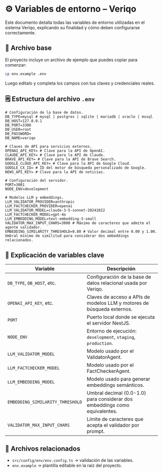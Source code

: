 # ⚙️ Variables de entorno – Veriqo

Este documento detalla todas las variables de entorno utilizadas en el sistema Veriqo, explicando su finalidad y cómo deben configurarse correctamente.

## 📁 Archivo base

El proyecto incluye un archivo de ejemplo que puedes copiar para comenzar:

```bash
cp env.example .env
```

Luego edítalo y completa los campos con tus claves y credenciales reales.

## 🗒️ Estructura del archivo `.env`

```env
# Configuración de la base de datos.
DB_TYPE=mysql # mysql | postgres | sqlite | mariadb | oracle | mssql
DB_HOST=127.0.0.1
DB_PORT=3306
DB_USER=root
DB_PASSWORD=
DB_NAME=veriqo

# Claves de API para servicios externos.
OPENAI_API_KEY= # Clave para la API de OpenAI.
CLAUDE_API_KEY= # Clave para la API de Claude.
BRAVE_API_KEY= # Clave para la API de Brave Search.
GOOGLE_CLOUD_API_KEY= # Clave para la API de Google Cloud.
GOOGLE_CX_ID= # ID del motor de búsqueda personalizado de Google.
NEWS_API_KEY= # Clave para la API de noticias.

# Configuración del servidor.
PORT=3001
NODE_ENV=development

# Modelos LLM y embeddings.
LLM_VALIDATOR_PROVIDER=anthropic
LLM_FACTCHECKER_PROVIDER=openai
LLM_VALIDATOR_MODEL=claude-3-5-sonnet-20241022
LLM_FACTCHECKER_MODEL=gpt-4o
LLM_EMBEDDING_MODEL=text-embedding-3-small
VALIDATOR_MAX_INPUT_CHARS=3000 # Máximo de caracteres que admite el agente validador.
EMBEDDING_SIMILARITY_THRESHOLD=0.80 # Valor decimal entre 0.00 y 1.00. Umbral mínimo de similitud para considerar dos embeddings relacionados.
```

## 🧠 Explicación de variables clave

| Variable                         | Descripción                                                                |
| -------------------------------- | -------------------------------------------------------------------------- |
| `DB_TYPE`, `DB_HOST`, etc.       | Configuración de la base de datos relacional usada por Veriqo.             |
| `OPENAI_API_KEY`, etc.           | Claves de acceso a APIs de modelos LLM y motores de búsqueda externos.     |
| `PORT`                           | Puerto local donde se ejecuta el servidor NestJS.                          |
| `NODE_ENV`                       | Entorno de ejecución: `development`, `staging`, `production`.              |
| `LLM_VALIDATOR_MODEL`            | Modelo usado por el ValidatorAgent.                                        |
| `LLM_FACTCHECKER_MODEL`          | Modelo usado por el FactCheckerAgent.                                      |
| `LLM_EMBEDDING_MODEL`            | Modelo usado para generar embeddings semánticos.                           |
| `EMBEDDING_SIMILARITY_THRESHOLD` | Umbral decimal (0.0-1.0) para considerar dos embeddings como equivalentes. |
| `VALIDATOR_MAX_INPUT_CHARS`      | Límite de caracteres que acepta el validador por prompt.                   |

## 🔗 Archivos relacionados

- `src/config/env/env.config.ts` → validación de las variables.
- `env.example` → plantilla editable en la raíz del proyecto.
